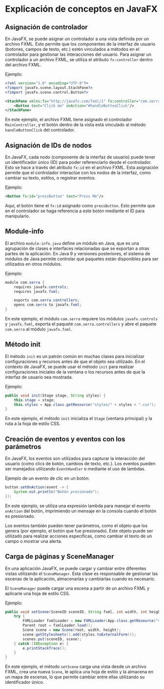 
# Explicación de conceptos en JavaFX

## Asignación de controlador

En JavaFX, se puede asignar un controlador a una vista definida por un archivo FXML. Esto permite que los componentes de la interfaz de usuario (botones, campos de texto, etc.) estén vinculados a métodos en el controlador para gestionar las interacciones del usuario. Para asignar un controlador a un archivo FXML, se utiliza el atributo `fx:controller` dentro del archivo FXML.

Ejemplo:
```xml
<?xml version="1.0" encoding="UTF-8"?>
<?import javafx.scene.layout.StackPane?>
<?import javafx.scene.control.Button?>

<StackPane xmlns:fx="http://javafx.com/fxml/1" fx:controller="com.serra.controllers.MainController">
    <Button text="Click me" onAction="#handleButtonClick"/>
</StackPane>
```
En este ejemplo, el archivo FXML tiene asignado el controlador `MainController`, y el botón dentro de la vista está vinculado al método `handleButtonClick` del controlador.

## Asignación de IDs de nodos

En JavaFX, cada nodo (componente de la interfaz de usuario) puede tener un identificador único (ID) para poder referenciarlo desde el controlador. Esto se hace a través del atributo `fx:id` en el archivo FXML. Esta asignación permite que el controlador interactúe con los nodos de la interfaz, como cambiar su texto, estilos, o registrar eventos.

Ejemplo:
```xml
<Button fx:id="pressButton" text="Press Me"/>
```
Aquí, el botón tiene el `fx:id` asignado como `pressButton`. Esto permite que en el controlador se haga referencia a este botón mediante el ID para manipularlo.

## Module-info

El archivo `module-info.java` define un módulo en Java, que es una agrupación de clases e interfaces relacionadas que se exportan a otras partes de la aplicación. En Java 9 y versiones posteriores, el sistema de módulos de Java permite controlar qué paquetes están disponibles para ser utilizados en otros módulos.

Ejemplo:
```java
module com.serra {
    requires javafx.controls;
    requires javafx.fxml;

    exports com.serra.controllers;
    opens com.serra to javafx.fxml;
}
```
En este ejemplo, el módulo `com.serra` requiere los módulos `javafx.controls` y `javafx.fxml`, exporta el paquete `com.serra.controllers` y abre el paquete `com.serra` al módulo `javafx.fxml`.

## Método init

El método `init` es un patrón común en muchas clases para inicializar configuraciones y recursos antes de que el objeto sea utilizado. En el contexto de JavaFX, se puede usar el método `init` para realizar configuraciones iniciales de la ventana o los recursos antes de que la interfaz de usuario sea mostrada.

Ejemplo:
```java
public void init(Stage stage, String styles) {
    this.stage = stage;
    this.styles = App.class.getResource("styles/" + styles + ".css");
}
```
En este ejemplo, el método `init` inicializa el `Stage` (ventana principal) y la ruta a la hoja de estilo CSS.

## Creación de eventos y eventos con los parámetros

En JavaFX, los eventos son utilizados para capturar la interacción del usuario (como clics de botón, cambios de texto, etc.). Los eventos pueden ser manejados utilizando `EventHandler` o mediante el uso de lambdas.

Ejemplo de un evento de clic en un botón:
```java
button.setOnAction(event -> {
    System.out.println("Botón presionado");
});
```
En este ejemplo, se utiliza una expresión lambda para manejar el evento `onAction` del botón, imprimiendo un mensaje en la consola cuando el botón es presionado.

Los eventos también pueden tener parámetros, como el objeto que los genera (por ejemplo, el botón que fue presionado). Este objeto puede ser utilizado para realizar acciones específicas, como cambiar el texto de un campo o mostrar una alerta.

## Carga de páginas y SceneManager

En una aplicación JavaFX, se puede cargar y cambiar entre diferentes vistas utilizando el `SceneManager`. Esta clase es responsable de gestionar las escenas de la aplicación, almacenarlas y cambiarlas cuando es necesario.

El `SceneManager` puede cargar una escena a partir de un archivo FXML y aplicarle una hoja de estilo CSS.

Ejemplo:
```java
public void setScene(SceneID sceneID, String fxml, int width, int height) {
    try {
        FXMLLoader fxmlLoader = new FXMLLoader(App.class.getResource("views/" + fxml + ".fxml"));
        Parent root = fxmlLoader.load();
        Scene scene = new Scene(root, width, height);
        scene.getStylesheets().add(styles.toExternalForm());
        scenes.put(sceneID, scene);
    } catch (IOException e) {
        e.printStackTrace();
    }
}
```
En este ejemplo, el método `setScene` carga una vista desde un archivo FXML, crea una nueva `Scene`, le aplica una hoja de estilo y la almacena en un mapa de escenas, lo que permite cambiar entre ellas utilizando su identificador único.


